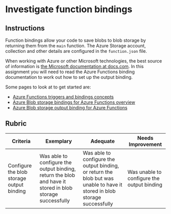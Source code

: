 # Investigate function bindings

## Instructions

Function bindings allow your code to save blobs to blob storage by returning them from the `main` function. The Azure Storage account, collection and other details are configured in the `function.json` file.

When working with Azure or other Microsoft technologies, the best source of information is [the Microsoft documentation at docs.com](https://docs.microsoft.com/?WT.mc_id=academic-17441-jabenn). In this assignment you will need to read the Azure Functions binding documentation to work out how to set up the output binding.

Some pages to look at to get started are:

* [Azure Functions triggers and bindings concepts](https://docs.microsoft.com/azure/azure-functions/functions-triggers-bindings?tabs=python&WT.mc_id=academic-17441-jabenn)
* [Azure Blob storage bindings for Azure Functions overview](https://docs.microsoft.com/azure/azure-functions/functions-bindings-storage-blob?WT.mc_id=academic-17441-jabenn)
* [Azure Blob storage output binding for Azure Functions](https://docs.microsoft.com/azure/azure-functions/functions-bindings-storage-blob-output?tabs=python&WT.mc_id=academic-17441-jabenn)

## Rubric

| Criteria | Exemplary | Adequate | Needs Improvement |
| -------- | --------- | -------- | ----------------- |
| Configure the blob storage output binding | Was able to configure the output binding, return the blob and have it stored in blob storage successfully | Was able to configure the output binding, or return the blob but was unable to have it stored in blob storage successfully |  Was unable to configure the output binding |
